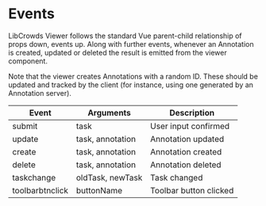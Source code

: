 # Events

LibCrowds Viewer follows the standard Vue parent-child relationship of props
down, events up. Along with further events, whenever an Annotation is created,
updated or deleted the result is emitted from the viewer component.

Note that the viewer creates Annotations with a random ID. These should be
updated and tracked by the client (for instance, using one generated by an
Annotation server).

| Event           | Arguments        | Description            |
|-----------------|------------------|------------------------|
| submit          | task             | User input confirmed   |
| update          | task, annotation | Annotation updated     |
| create          | task, annotation | Annotation created     |
| delete          | task, annotation | Annotation deleted     |
| taskchange      | oldTask, newTask | Task changed           |
| toolbarbtnclick | buttonName       | Toolbar button clicked |
